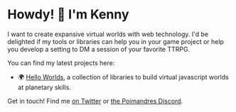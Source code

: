 # Howdy! 👋 I'm Kenny

I want to create expansive virtual worlds with web technology. I'd be delighted if my tools or libraries can help you in your game project or help you develop a setting to DM a session of your favorite TTRPG. 


You can find my latest projects here: 
- 🌍 [Hello Worlds](https://worlds.kenny.wtf/), a collection of libraries to build virtual javascript worlds at planetary skills.

Get in touch! Find me [on Twitter](https://twitter.com/KennyPirman) or [the Poimandres Discord](https://discord.gg/aAYjm2p7c7).
